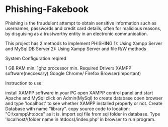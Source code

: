 # Phishing-Fakebook
Phishing is the fraudulent attempt to obtain sensitive information 
such as usernames, passwords and credit card details, often for malicious reasons,
by disguising as a trustworthy entity in an electronic communication.

This project has 2 methods to implement PHISHING
1): Using Xampp Server and MySql DB Server
2): Using Xampp Server and file R/W methods 

System Configuration reqired

1 GB RAM min.
1ghz processor min.
Required Drivers
XAMPP software(neccesary)
Google Chrome/ Firefox Browser(important)


Instruction to use:

install XAMPP software in your PC
open XAMPP control panel and start Apache and MySql
click on Admin(MySql) to create database
open browser and type 'localhost' to see whether XAMPP installed properly or not.
Create Database with name "library".
copy source code to location: "C:\xampp\htdocs" as it is.
import sql file from sql folder in database.
Type 'localhost/(folder name in htdocs)/index.php' in browser to run program.
